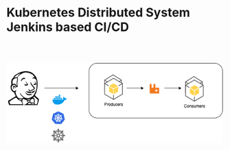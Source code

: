 # Kubernetes Distributed System Jenkins based CI/CD 

<br/>
<br/>

<p align="center">
  <img src="https://github.com/benpony/infrastructure-k8sRabbitMQMicroservices/blob/master/KubernetesJenkinsPipleine.png">
</p>
